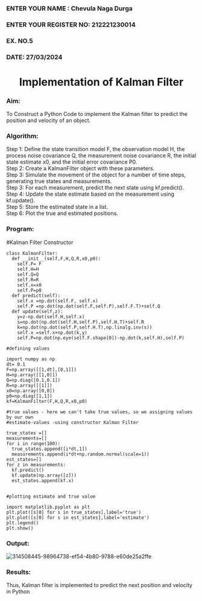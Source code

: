 <H3>ENTER YOUR NAME : Chevula Naga Durga</H3>
<H3>ENTER YOUR REGISTER NO: 212221230014</H3>
<H3>EX. NO.5</H3>
<H3>DATE: 27/03/2024 </H3>
<H1 ALIGN =CENTER> Implementation of Kalman Filter</H1>
<H3>Aim:</H3> To Construct a Python Code to implement the Kalman filter to predict the position and velocity of an object.
<H3>Algorithm:</H3>
Step 1: Define the state transition model F, the observation model H, the process noise covariance Q, the measurement noise covariance R, the initial state estimate x0, and the initial error covariance P0.<BR>
Step 2:  Create a KalmanFilter object with these parameters.<BR>
Step 3: Simulate the movement of the object for a number of time steps, generating true states and measurements. <BR>
Step 3: For each measurement, predict the next state using kf.predict().<BR>
Step 4: Update the state estimate based on the measurement using kf.update().<BR>
Step 5: Store the estimated state in a list.<BR>
Step 6: Plot the true and estimated positions.<BR>
<H3>Program:</H3>

#Kalman Filter Constructor
```
class KalmanFilter:
  def __init__(self,F,H,Q,R,x0,p0):
    self.F= F
    self.H=H
    self.Q=Q
    self.R=R
    self.x=x0
    self.P=p0
  def predict(self):
    self.x =np.dot(self.F, self.x)
    self.P =np.dot(np.dot(self.F,self.P),self.F.T)+self.Q
  def update(self,z):
    y=z-np.dot(self.H,self.x)
    s=np.dot(np.dot(self.H,self.P),self.H.T)+self.R
    k=np.dot(np.dot(self.P,self.H.T),np.linalg.inv(s))
    self.x =self.x+np.dot(k,y)
    self.P=np.dot(np.eye(self.F.shape[0])-np.dot(k,self.H),self.P)

#defining values

import numpy as np
dt= 0.1
F=np.array([[1,dt],[0,1]])
H=np.array([[1,0]])
Q=np.diag([0.1,0.1])
R=np.array([[1]])
x0=np.array([0,0])
p0=np.diag([1,1])
kf=KalmanFilter(F,H,Q,R,x0,p0)

#true values - here we can't take true values, so we assigning values by our own
#estimate-values -using constructor Kalman Filter

true_states =[]
measurements=[]
for i in range(100):
  true_states.append([i*dt,1])
  measurements.append(i*dt+np.random.normal(scale=1))
est_states=[]
for z in measurements:
  kf.predict()
  kf.update(np.array([z]))
  est_states.append(kf.x)


#plotting estimate and true value

import matplotlib.pyplot as plt
plt.plot([s[0] for s in true_states],label='true')
plt.plot([s[0] for s in est_states],label='estimate')
plt.legend()
plt.show()
```


<H3>Output:</H3>

![314508445-98964738-ef54-4b80-9788-e60de25a2ffe](https://github.com/AavulaTharun/Ex-5--AAI/assets/93427201/9f3349dc-c086-438b-b1fc-59a367091632)

<H3>Results:</H3>
Thus, Kalman filter is implemented to predict the next position and   velocity in Python



